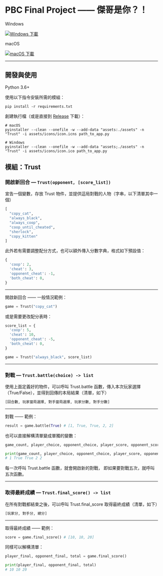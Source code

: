 # PBC Final Project —— 傑哥是你？！

Windows

[![Windows 下載](https://img.shields.io/github/downloads/chingweih/PBC-Final-Project/latest/Trust.exe.svg)](https://github.com/chingweih/pbc-final-project/releases/latest/download/Trust.exe)

macOS

[![macOS 下載](https://img.shields.io/github/downloads/chingweih/PBC-Final-Project/latest/Trust.zip.svg)](https://github.com/chingweih/pbc-final-project/releases/latest/download/Trust.zip)

---

## 開發與使用

Python 3.6+

使用以下指令安裝所需的模組：

```properties
pip install -r requirements.txt
```

創建執行檔（或是直接到 [Release](https://github.com/chingweih/PBC-Final-Project/releases) 下載）：

```properties
# macOS
pyinstaller --clean --onefile -w --add-data "assets:./assets" -n "Trust" -i assets/icons/icon.icns path_to_app.py

# Windows
pyinstaller --clean --onefile -w --add-data "assets;./assets" -n "Trust" -i assets/icons/icon.ico path_to_app.py
```

## 模組：Trust

### 開啟新回合 — `Trust(opponent, [score_list])`

宣告一個變數，存放 Trust 物件，並提供這局對戰的人物（字串，以下清單其中一個）

```python
[
  "copy_cat",
  "always_black",
  "always_coop",
  "coop_until_cheated",
  "sherlock",
  "copy_kitten"
]
```

此外若有需要調整配分方式，也可以額外傳入分數字典，格式如下預設值：

```python
{
  'coop': 2,
  'cheat': 3,
  'opponent_cheat': -1,
  'both_cheat': 0,
}
```

---

開啟新回合 —— 一般情況範例：

```python
game = Trust("copy_cat")
```

或是需要更改配分表時：

```python
score_list = {
  'coop': 5,
  'cheat': 10,
  'opponent_cheat': -5,
  'both_cheat': 0,
}

game = Trust("always_black", score_list)
```

---

### 對戰 — `Trust.battle(choice) -> list`

使用上面定義好的物件，可以呼叫 Trust.battle 函數，傳入本次玩家選擇（True/False），並得到回傳的本局結果（清單，如下）

```python
[回合數, 玩家當局選擇, 對手當局選擇, 玩家分數, 對手分數]
```

---

對戰 —— 範例：

```python
result = game.battle(True) # [1, True, True, 2, 2]
```

也可以直接解構清單變成單獨的變數：

```python
game_count, player_choice, opponent_choice, player_score, opponent_score = game.battle(True)

print(game_count, player_choice, opponent_choice, player_score, opponent_score)
# 1 True True 2 2
```

每一次呼叫 Trust.battle 函數，就會開啟新的對戰，
即如果要對戰五次，就呼叫五次函數。

---

### 取得最終成績 — `Trust.final_score() -> list`

在所有對戰都結束之後，可以呼叫 Trust.final_score 取得最終成績（清單，如下）

```python
[玩家分, 對手分, 總分]
```

---

取得最終成績 —— 範例：

```python
score = game.final_score() # [10, 10, 20]
```

同樣可以解構清單：

```python
player_final, opponent_final, total = game.final_score()

print(player_final, opponent_final, total)
# 10 10 20
```
